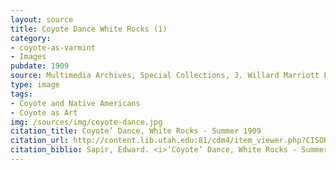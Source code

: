 ```yaml
---
layout: source
title: Coyote Dance White Rocks (1)
category: 
- coyote-as-varmint
- Images
pubdate: 1909
source: Multimedia Archives, Special Collections, J. Willard Marriott Library, University of Utah
type: image
tags: 
- Coyote and Native Americans
- Coyote as Art
img: /sources/img/coyote-dance.jpg
citation_title: Coyote’ Dance, White Rocks - Summer 1909
citation_url: http://content.lib.utah.edu:81/cdm4/item_viewer.php?CISOROOT=/uaida&CISOPTR=44437&CISOBOX=1&REC=3
citation_biblio: Sapir, Edward. <i>‘Coyote’ Dance, White Rocks - Summer 1909.</i> Photograph, 1909. http://content.lib.utah.edu:81/cdm4/item_viewer.php?CISOROOT=/uaida&CISOPTR=44437&CISOBOX=1&REC=3
---
```



